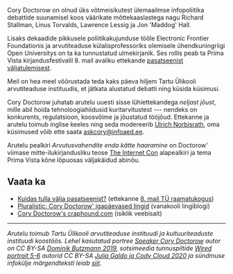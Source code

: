 Cory Doctorow on olnud üks võtmeisikutest ülemaailmse infopoliitika debattide suunamisel koos väärikate mõttekaaslastega nagu Richard Stallman, Linus Torvalds, Lawrence Lessig ja Jon 'Maddog' Hall.

Lisaks dekaadide pikkusele poliitikakujunduse tööle Electronic Frontier Foundationis ja arvutiteaduse külalisprofessoriks olemisele ühendkuningriigi Open Universitys on ta ka tunnustatud ulmekirjanik. Ses rollis peab ta Prima Vista kirjandusfestivalil 8. mail avaliku ettekande [pasatseenist väljatulemisest](https://kirjandusfestival.tartu.ee/en/performers/cory-doctorow-usa/).

Meil on hea meel võõrustada teda kaks päeva hiljem Tartu Ülikooli arvutiteaduse instituudis, et jätkata alustatud debatti ning küsida küsimusi.

Cory Doctorow juhatab arutelu uuesti sisse lühiettekandega _neljast jõust_, mille abil hoida tehnoloogiahiidusid kuritarvitustest --- nendeks on konkurents, regulatsioon, koosvõime ja jõustatud tööjõud. Ettekanne ja arutelu toimub inglise keeles ning seda modereerib [Ulrich Norbisrath](https://ulno.net/), oma küsimused võib ette saata [askcory@infoaed.ee](mailto:askcory@infoaed.ee).

Arutelu pealkiri _Arvutusvahendite enda kätte haaramine_ on Doctorow' viimase mitte-ilukirjandusliku teose [The Internet Con](https://craphound.com/internetcon/) alapealkiri ja tema Prima Vista kõne lõpuosas väljakäidud abinõu.

## Vaata ka

* [Kuidas tulla välja pasatseenist?](https://kirjandusfestival.tartu.ee/en/performers/cory-doctorow-usa/) (ettekanne [8. mail TÜ raamatukogus](https://kirjandusfestival.tartu.ee/program/suur-futuroloogiline-kongress-cory-doctorow-kanada-uhendkuningriik-usa/))
* [Pluralistic: Cory Doctorow' igapäevased lingid](https://pluralistic.net/) (vanakooli lingiblogi)
* [Cory Doctorow's craphound.com](https://craphound.com/) (isiklik veebisait)

----

_Arutelu toimub Tartu Ülikooli arvutiteaduse instituudi ja kultuuriteaduste instituudi koostöös. Lehel kasutatud portree [Speaker Cory Doctorow](https://commons.wikimedia.org/wiki/File:Re_publica_faces_2019_(32858497617).jpg) autor on CC BY-SA [Dominik Butzmann 2019](https://dbutzmann.de/), sotsimeedia tunnuspiltide [Wired portrait 5-6](https://www.flickr.com/search/?content_types=0&min_taken_date=1602190800&max_taken_date=1602363599&tags=wired) autorid CC BY-SA [Julia Galdo ja Cody Cloud 2020](https://www.jucophoto.com/) ja sündmuse infokülje märgendteksti leiab [siit](https://github.com/boamaod/cory2024)._
